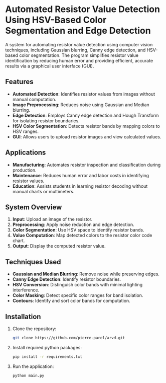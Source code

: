 # Automated Resistor Value Detection Using HSV-Based Color Segmentation and Edge Detection

A system for automating resistor value detection using computer vision techniques, including Gaussian blurring, Canny edge detection, and HSV-based color segmentation. The program simplifies resistor value identification by reducing human error and providing efficient, accurate results via a graphical user interface (GUI).

## Features
- **Automated Detection**: Identifies resistor values from images without manual computation.
- **Image Preprocessing**: Reduces noise using Gaussian and Median blurring.
- **Edge Detection**: Employs Canny edge detection and Hough Transform for isolating resistor boundaries.
- **HSV Color Segmentation**: Detects resistor bands by mapping colors to HSV ranges.
- **GUI**: Allows users to upload resistor images and view calculated values.

## Applications
- **Manufacturing**: Automates resistor inspection and classification during production.
- **Maintenance**: Reduces human error and labor costs in identifying resistor values.
- **Education**: Assists students in learning resistor decoding without manual charts or multimeters.

## System Overview
1. **Input**: Upload an image of the resistor.
2. **Preprocessing**: Apply noise reduction and edge detection.
3. **Color Segmentation**: Use HSV space to identify resistor bands.
4. **Value Computation**: Map detected colors to the resistor color code chart.
5. **Output**: Display the computed resistor value.

## Techniques Used
- **Gaussian and Median Blurring**: Remove noise while preserving edges.
- **Canny Edge Detection**: Identify resistor boundaries.
- **HSV Conversion**: Distinguish color bands with minimal lighting interference.
- **Color Masking**: Detect specific color ranges for band isolation.
- **Contours**: Identify and sort color bands for computation.

## Installation
1. Clone the repository:
   ```bash
   git clone https://github.com/pierre-parel/arvd.git
   ```
2. Install required python packages:
    ```sh
    pip install -r requirements.txt
    ```
3. Run the application:
    ```sh
    python main.py
    ```
